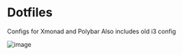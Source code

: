 # Dotfiles
Configs for Xmonad and Polybar
Also includes old i3 config

![image](https://user-images.githubusercontent.com/64269332/172004385-48f7b0db-9592-47a9-945e-1d4f594cc6b5.png)

